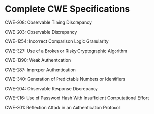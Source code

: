 

# Complete CWE Specifications

CWE-208: Observable Timing Discrepancy

CWE-203: Observable Discrepancy

CWE-1254: Incorrect Comparison Logic Granularity

CWE-327: Use of a Broken or Risky Cryptographic Algorithm

CWE-1390: Weak Authentication

CWE-287: Improper Authentication

CWE-340: Generation of Predictable Numbers or Identifiers

CWE-204: Observable Response Discrepancy

CWE-916: Use of Password Hash With Insufficient Computational Effort

CWE-301: Reflection Attack in an Authentication Protocol